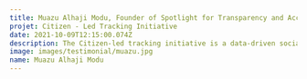 ```yaml
---
title: Muazu Alhaji Modu, Founder of Spotlight for Transparency and Accountability initiative, Nigeria
projet: Citizen - Led Tracking Initiative
date: 2021-10-09T12:15:00.074Z
description: The Citizen-led tracking initiative is a data-driven social accountability initiative that uses data and leverages digital technology to empower citizens at the grassroots to demand accountability and tracks governments expenditure on social services; health, education, water sanitation, and hygiene (WASH) in grassroots communities to increase and ensure accountability and improve public service delivery at subnational government. Citizen-led tracking Initiative is currently tracking the implementation of the Basic Healthcare Provision Fund in 30 communities in Yobe state, Nigeria and is expected to impact 1200 rural lives and ensure the attainability of universal healthcare coverage. Citizen-led tracking built in a span of 21 months the capacity of over 500 young people and community stakeholders in 60 communities in Nigeria to independently hold the government to account.
image: images/testimonial/muazu.jpg
name: Muazu Alhaji Modu
---
```

